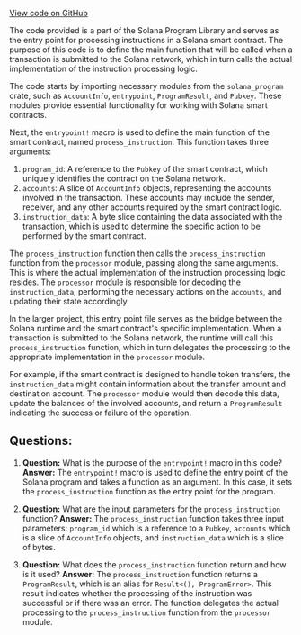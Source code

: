 [View code on GitHub](https://github.com/solana-labs/solana-program-library/token-lending/flash_loan_receiver/src/entrypoint.rs)

The code provided is a part of the Solana Program Library and serves as the entry point for processing instructions in a Solana smart contract. The purpose of this code is to define the main function that will be called when a transaction is submitted to the Solana network, which in turn calls the actual implementation of the instruction processing logic.

The code starts by importing necessary modules from the `solana_program` crate, such as `AccountInfo`, `entrypoint`, `ProgramResult`, and `Pubkey`. These modules provide essential functionality for working with Solana smart contracts.

Next, the `entrypoint!` macro is used to define the main function of the smart contract, named `process_instruction`. This function takes three arguments:

1. `program_id`: A reference to the `Pubkey` of the smart contract, which uniquely identifies the contract on the Solana network.
2. `accounts`: A slice of `AccountInfo` objects, representing the accounts involved in the transaction. These accounts may include the sender, receiver, and any other accounts required by the smart contract logic.
3. `instruction_data`: A byte slice containing the data associated with the transaction, which is used to determine the specific action to be performed by the smart contract.

The `process_instruction` function then calls the `process_instruction` function from the `processor` module, passing along the same arguments. This is where the actual implementation of the instruction processing logic resides. The `processor` module is responsible for decoding the `instruction_data`, performing the necessary actions on the `accounts`, and updating their state accordingly.

In the larger project, this entry point file serves as the bridge between the Solana runtime and the smart contract's specific implementation. When a transaction is submitted to the Solana network, the runtime will call this `process_instruction` function, which in turn delegates the processing to the appropriate implementation in the `processor` module.

For example, if the smart contract is designed to handle token transfers, the `instruction_data` might contain information about the transfer amount and destination account. The `processor` module would then decode this data, update the balances of the involved accounts, and return a `ProgramResult` indicating the success or failure of the operation.
## Questions: 
 1. **Question:** What is the purpose of the `entrypoint!` macro in this code?
   **Answer:** The `entrypoint!` macro is used to define the entry point of the Solana program and takes a function as an argument. In this case, it sets the `process_instruction` function as the entry point for the program.

2. **Question:** What are the input parameters for the `process_instruction` function?
   **Answer:** The `process_instruction` function takes three input parameters: `program_id` which is a reference to a `Pubkey`, `accounts` which is a slice of `AccountInfo` objects, and `instruction_data` which is a slice of bytes.

3. **Question:** What does the `process_instruction` function return and how is it used?
   **Answer:** The `process_instruction` function returns a `ProgramResult`, which is an alias for `Result<(), ProgramError>`. This result indicates whether the processing of the instruction was successful or if there was an error. The function delegates the actual processing to the `process_instruction` function from the `processor` module.